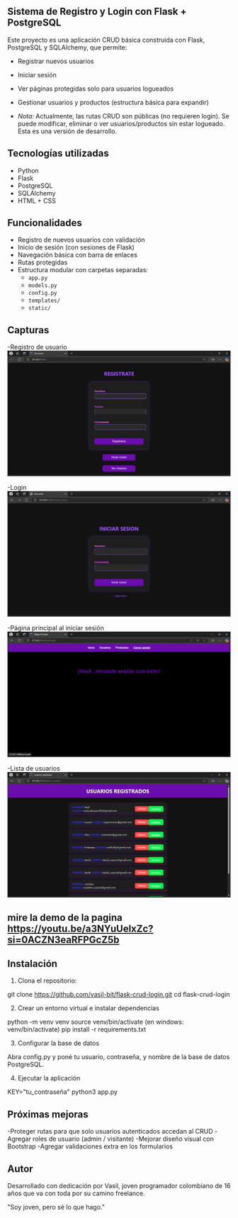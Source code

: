 ## Sistema de Registro y Login con Flask + PostgreSQL

Este proyecto es una aplicación CRUD básica construida con Flask, PostgreSQL y SQLAlchemy, que permite:
- Registrar nuevos usuarios
- Iniciar sesión
- Ver páginas protegidas solo para usuarios logueados
- Gestionar usuarios y productos (estructura básica para expandir)

- *Nota:* Actualmente, las rutas CRUD son públicas (no requieren login). Se puede modificar, eliminar o ver usuarios/productos sin estar logueado. Esta es una versión de desarrollo.

## Tecnologías utilizadas

- Python
- Flask
- PostgreSQL
- SQLAlchemy
- HTML + CSS

## Funcionalidades

- Registro de nuevos usuarios con validación
- Inicio de sesión (con sesiones de Flask)
- Navegación básica con barra de enlaces
- Rutas protegidas
- Estructura modular con carpetas separadas:
  - `app.py`
  - `models.py`
  - `config.py`
  - `templates/`
  - `static/` 

## Capturas


-Registro de usuario
![Registro](captures/registro.png)

-Login
![Login](captures/login.png)

-Página principal al iniciar sesión
![Inicio](captures/inicio.png)

-Lista de usuarios
![Usuarios](captures/usuarios.png)
## mire la demo de la pagina https://youtu.be/a3NYuUelxZc?si=0ACZN3eaRFPGcZ5b

## Instalación

1. Clona el repositorio:

git clone https://github.com/vasil-bit/flask-crud-login.git
cd flask-crud-login

2. Crear un entorno virtual e instalar dependencias

python -m venv venv
source venv/bin/activate  (en windows: venv/bin/activate)
pip install -r requirements.txt

3. Configurar la base de datos

Abra config.py y poné tu usuario, contraseña, y nombre de la base de datos PostgreSQL.

4. Ejecutar la aplicación

KEY="tu_contraseña" python3 app.py

## Próximas mejoras

-Proteger rutas para que solo usuarios autenticados accedan al CRUD
-Agregar roles de usuario (admin / visitante)
-Mejorar diseño visual con Bootstrap
-Agregar validaciones extra en los formularios


## Autor 
Desarrollado con dedicación por Vasil, joven programador colombiano de 16 años que va con toda por su camino freelance.

"Soy joven, pero sé lo que hago."
